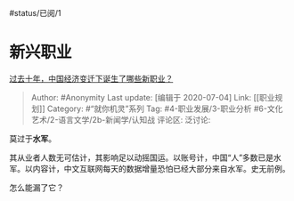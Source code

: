 #status/已阅/1 

# 新兴职业
[过去十年，中国经济变迁下诞生了哪些新职业？](https://www.zhihu.com/question/299637816/answer/521576857)

> Author: #Anonymity
> Last update: [编辑于 2020-07-04]
> Link: [[职业规划]]
> Category: #“就你机灵”系列
> Tag: #4-职业发展/3-职业分析 #6-文化艺术/2-语言文学/2b-新闻学/认知战 
> 评论区:
> 泛讨论:

莫过于**水军**。

其从业者人数无可估计，其影响足以动摇国运。以账号计，中国“人”多数已是水军。以内容计，中文互联网每天的数据增量恐怕已经大部分来自水军。史无前例。

怎么能漏了它？

